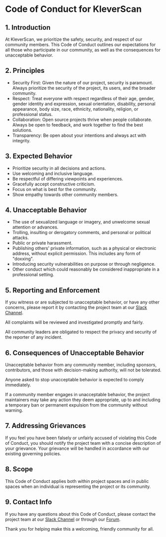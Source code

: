 # Code of Conduct for KleverScan

## 1. Introduction

At KleverScan, we prioritize the safety, security, and respect of our community members. This Code of Conduct outlines our expectations for all those who participate in our community, as well as the consequences for unacceptable behavior.

## 2. Principles

- Security First: Given the nature of our project, security is paramount. Always prioritize the security of the project, its users, and the broader community.
- Respect: Treat everyone with respect regardless of their age, gender, gender identity and expression, sexual orientation, disability, personal appearance, body size, race, ethnicity, nationality, religion, or professional status.
- Collaboration: Open source projects thrive when people collaborate. Always be open to feedback, and work together to find the best solutions.
- Transparency: Be open about your intentions and always act with integrity.

## 3. Expected Behavior

- Prioritize security in all decisions and actions.
- Use welcoming and inclusive language.
- Be respectful of differing viewpoints and experiences.
- Gracefully accept constructive criticism.
- Focus on what is best for the community.
- Show empathy towards other community members.

## 4. Unacceptable Behavior

- The use of sexualized language or imagery, and unwelcome sexual attention or advances.
- Trolling, insulting or derogatory comments, and personal or political attacks.
- Public or private harassment.
- Publishing others' private information, such as a physical or electronic address, without explicit permission. This includes any form of "doxxing".
- Introducing security vulnerabilities on purpose or through negligence.
- Other conduct which could reasonably be considered inappropriate in a professional setting.

## 5. Reporting and Enforcement

If you witness or are subjected to unacceptable behavior, or have any other concerns, please report it by contacting the project team at our [Slack Channel](https://join.slack.com/t/klever-blockchain/shared_invite/zt-1z69ikw0g-dXtRY7eGTnyRllsCV_YGOw).

All complaints will be reviewed and investigated promptly and fairly.

All community leaders are obligated to respect the privacy and security of the reporter of any incident.

## 6. Consequences of Unacceptable Behavior

Unacceptable behavior from any community member, including sponsors, contributors, and those with decision-making authority, will not be tolerated.

Anyone asked to stop unacceptable behavior is expected to comply immediately.

If a community member engages in unacceptable behavior, the project maintainers may take any action they deem appropriate, up to and including a temporary ban or permanent expulsion from the community without warning.

## 7. Addressing Grievances

If you feel you have been falsely or unfairly accused of violating this Code of Conduct, you should notify the project team with a concise description of your grievance. Your grievance will be handled in accordance with our existing governing policies.

## 8. Scope

This Code of Conduct applies both within project spaces and in public spaces when an individual is representing the project or its community.

## 9. Contact Info

If you have any questions about this Code of Conduct, please contact the project team at our [Slack Channel](https://join.slack.com/t/klever-blockchain/shared_invite/zt-1z69ikw0g-dXtRY7eGTnyRllsCV_YGOw) or through our [Forum](https://forum.klever.org/).

Thank you for helping make this a welcoming, friendly community for all.
